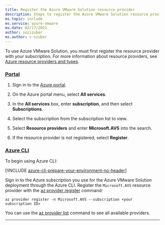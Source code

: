 ```yaml
---
title: Register the Azure VMware Solution resource provider
description: Steps to register the Azure VMware Solution resource provider.
ms.topic: include
ms.service: azure-vmware
ms.date: 02/17/2021
author: suzizuber
ms.author: v-szuber
---
```


<!-- Used in deploy-azure-vmware-solution.md and tutorial-create-private-cloud.md -->

To use Azure VMware Solution, you must first register the resource provider with your subscription. For more information about resource providers, see [Azure resource providers and types](../../azure-resource-manager/management/resource-providers-and-types.md).


### [Portal](#tab/azure-portal)
 
1. Sign in to the [Azure portal](https://portal.azure.com).

1. On the Azure portal menu, select **All services**.

1. In the **All services** box, enter **subscription**, and then select **Subscriptions**.

1. Select the subscription from the subscription list to view.

1. Select **Resource providers** and enter **Microsoft.AVS** into the search. 
 
1. If the resource provider is not registered, select **Register**.

### [Azure CLI](#tab/azure-cli)

To begin using Azure CLI:

[!INCLUDE [azure-cli-prepare-your-environment-no-header](../../../includes/azure-cli-prepare-your-environment-no-header.md)]

Sign in to the Azure subscription you use for the Azure VMware Solution deployment through the Azure CLI. Register the `Microsoft.AVS` resource provider with the [az provider register](/cli/azure/provider#az-provider-register) command:

```azurecli-interactive
az provider register -n Microsoft.AVS --subscription <your subscription ID>
```

You can use the [az provider list](/cli/azure/provider#az-provider-list) command to see all available providers.

---


 
